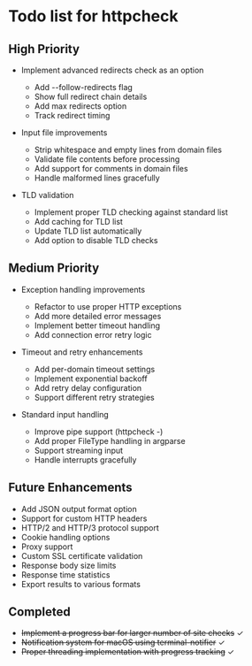# Todo list for httpcheck

## High Priority

* Implement advanced redirects check as an option
  * Add --follow-redirects flag
  * Show full redirect chain details
  * Add max redirects option
  * Track redirect timing

* Input file improvements
  * Strip whitespace and empty lines from domain files
  * Validate file contents before processing
  * Add support for comments in domain files
  * Handle malformed lines gracefully

* TLD validation
  * Implement proper TLD checking against standard list
  * Add caching for TLD list
  * Update TLD list automatically
  * Add option to disable TLD checks

## Medium Priority

* Exception handling improvements
  * Refactor to use proper HTTP exceptions
  * Add more detailed error messages
  * Implement better timeout handling
  * Add connection error retry logic

* Timeout and retry enhancements
  * Add per-domain timeout settings
  * Implement exponential backoff
  * Add retry delay configuration
  * Support different retry strategies

* Standard input handling
  * Improve pipe support (httpcheck -)
  * Add proper FileType handling in argparse
  * Support streaming input
  * Handle interrupts gracefully

## Future Enhancements

* Add JSON output format option
* Support for custom HTTP headers
* HTTP/2 and HTTP/3 protocol support
* Cookie handling options
* Proxy support
* Custom SSL certificate validation
* Response body size limits
* Response time statistics
* Export results to various formats

## Completed

* ~~Implement a progress bar for larger number of site checks~~ ✓
* ~~Notification system for macOS using terminal-notifier~~ ✓
* ~~Proper threading implementation with progress tracking~~ ✓
